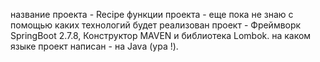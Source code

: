 название проекта - Recipe
функции проекта - еще пока не знаю
с помощью каких технологий будет реализован проект - Фреймворк SpringBoot 2.7.8, Конструктор MAVEN и библиотека Lombok. 
на каком языке проект написан - на Java (ура !).